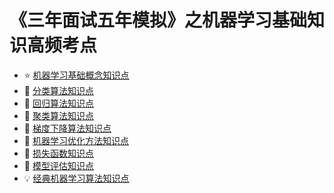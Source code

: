 # 《三年面试五年模拟》之机器学习基础知识高频考点

- :star: [机器学习基础概念知识点](机器学习基础概念知识点.md)
- :orange_book: [分类算法知识点](分类算法知识点.md)
- :blue_book: [回归算法知识点](回归算法知识点.md)
- :closed_book: [聚类算法知识点](聚类算法知识点.md)
- :green_book: [梯度下降算法知识点](池化层知识点.md)
- :1234: [机器学习优化方法知识点](机器学习优化方法知识点.md)
- :eyes: [损失函数知识点](损失函数知识点.md)
- :rocket: [模型评估知识点](模型评估知识点.md)
- :bulb: [经典机器学习算法知识点](经典机器学习算法知识点.md)
